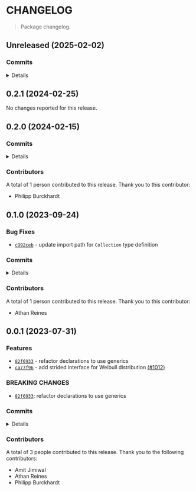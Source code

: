 # CHANGELOG

> Package changelog.

<section class="release" id="unreleased">

## Unreleased (2025-02-02)

<section class="commits">

### Commits

<details>

-   [`cf7d38a`](https://github.com/stdlib-js/stdlib/commit/cf7d38ae3e7bce92cf47778f7b1c3da731121d77) - **docs:** update related packages sections [(#3527)](https://github.com/stdlib-js/stdlib/pull/3527) _(by stdlib-bot)_

</details>

</section>

<!-- /.commits -->

</section>

<!-- /.release -->

<section class="release" id="v0.2.1">

## 0.2.1 (2024-02-25)

No changes reported for this release.

</section>

<!-- /.release -->

<section class="release" id="v0.2.0">

## 0.2.0 (2024-02-15)

<section class="commits">

### Commits

<details>

-   [`dea49e0`](https://github.com/stdlib-js/stdlib/commit/dea49e03ab5571233e3da26835a6a6d3256d5737) - **docs:** use single quotes in require calls instead of backticks _(by Philipp Burckhardt)_

</details>

</section>

<!-- /.commits -->

<section class="contributors">

### Contributors

A total of 1 person contributed to this release. Thank you to this contributor:

-   Philipp Burckhardt

</section>

<!-- /.contributors -->

</section>

<!-- /.release -->

<section class="release" id="v0.1.0">

## 0.1.0 (2023-09-24)

<section class="bug-fixes">

### Bug Fixes

-   [`c992ceb`](https://github.com/stdlib-js/stdlib/commit/c992cebaa3be5d820f9be8d276d9618b32709dca) - update import path for `Collection` type definition

</section>

<!-- /.bug-fixes -->

<section class="commits">

### Commits

<details>

-   [`c992ceb`](https://github.com/stdlib-js/stdlib/commit/c992cebaa3be5d820f9be8d276d9618b32709dca) - **fix:** update import path for `Collection` type definition _(by Athan Reines)_

</details>

</section>

<!-- /.commits -->

<section class="contributors">

### Contributors

A total of 1 person contributed to this release. Thank you to this contributor:

-   Athan Reines

</section>

<!-- /.contributors -->

</section>

<!-- /.release -->

<section class="release" id="v0.0.1">

## 0.0.1 (2023-07-31)

<section class="features">

### Features

-   [`82f6933`](https://github.com/stdlib-js/stdlib/commit/82f693348f49cba1b1608fdf3303328780eb723d) - refactor declarations to use generics
-   [`ca77f96`](https://github.com/stdlib-js/stdlib/commit/ca77f9674caf1c7c40da1dcff656f8ded55d927d) - add strided interface for Weibull distribution [(#1012)](https://github.com/stdlib-js/stdlib/pull/1012)

</section>

<!-- /.features -->

<section class="breaking-changes">

### BREAKING CHANGES

-   [`82f6933`](https://github.com/stdlib-js/stdlib/commit/82f693348f49cba1b1608fdf3303328780eb723d): refactor declarations to use generics

</section>

<!-- /.breaking-changes -->

<section class="commits">

### Commits

<details>

-   [`dd140ad`](https://github.com/stdlib-js/stdlib/commit/dd140ad7d2206167d3a72ac2095e2a3dfca3a553) - **docs:** fix method name _(by Athan Reines)_
-   [`dd011c4`](https://github.com/stdlib-js/stdlib/commit/dd011c43d075178991c08da14134b4c50f00593d) - **docs:** fix capitalization _(by Athan Reines)_
-   [`b5e2ec2`](https://github.com/stdlib-js/stdlib/commit/b5e2ec2f549eabb521254b845a28ed9979e749ed) - **docs:** fix missing space _(by Athan Reines)_
-   [`0dc81cc`](https://github.com/stdlib-js/stdlib/commit/0dc81cc180c5445ddfe90931d9f6e255ae855a36) - **bench:** fix variable names _(by Athan Reines)_
-   [`82f6933`](https://github.com/stdlib-js/stdlib/commit/82f693348f49cba1b1608fdf3303328780eb723d) - **feat:** refactor declarations to use generics _(by Athan Reines)_
-   [`ca77f96`](https://github.com/stdlib-js/stdlib/commit/ca77f9674caf1c7c40da1dcff656f8ded55d927d) - **feat:** add strided interface for Weibull distribution [(#1012)](https://github.com/stdlib-js/stdlib/pull/1012) _(by Amit Jimiwal, Philupp Burckhardt)_

</details>

</section>

<!-- /.commits -->

<section class="contributors">

### Contributors

A total of 3 people contributed to this release. Thank you to the following contributors:

-   Amit Jimiwal
-   Athan Reines
-   Philipp Burckhardt

</section>

<!-- /.contributors -->

</section>

<!-- /.release -->

